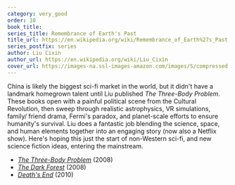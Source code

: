 ```yaml
---
category: very_good
order: 10
book_title:
series_title: Remembrance of Earth's Past
title_url: https://en.wikipedia.org/wiki/Remembrance_of_Earth%27s_Past
series_postfix: series
author: Liu Cixin
author_url: https://en.wikipedia.org/wiki/Liu_Cixin
cover_url: https://images-na.ssl-images-amazon.com/images/S/compressed.photo.goodreads.com/books/1415428227i/20518872.jpg
---
```

China is likely the biggest sci-fi market in the world, but it didn't have a landmark homegrown talent until Liu published *The Three-Body Problem*. These books open with a painful political scene from the Cultural Revolution, then sweep through realistic astrophysics, VR simulations, family/ friend drama, Fermi's paradox, and planet-scale efforts to ensure humanity's survival. Liu does a fantastic job blending the science, space, and human elements together into an engaging story (now also a Netflix show). Here's hoping this just the start of non-Western sci-fi, and new science fiction ideas, entering the mainstream.
  - [*The Three-Body Problem*](https://en.wikipedia.org/wiki/The_Three-Body_Problem_(novel)) (2008)
  - [*The Dark Forest*](https://en.wikipedia.org/wiki/The_Dark_Forest) (2008)
  - [*Death's End*](https://en.wikipedia.org/wiki/Death%27s_End) (2010)